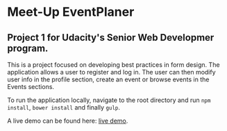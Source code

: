 # Meet-Up EventPlaner
## Project 1 for Udacity's Senior Web Developmer program.

This is a project focused on developing best practices in form design. The application allows a user to register and log in. The user can then modify user info in the profile section, create an event or browse events in the Events sections.

To run the application locally, navigate to the root directory and run `npm install`, `bower install` and finally `gulp`.

A live demo can be found here: [live demo](https://udacity-event-planner.herokuapp.com/#!/ "udacity-event-planner").
